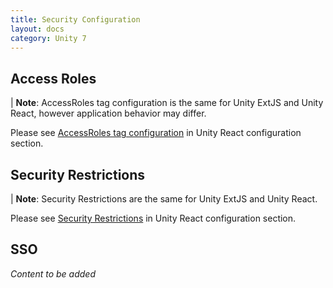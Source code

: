 ```yaml
---
title: Security Configuration
layout: docs
category: Unity 7
---
```

## Access Roles

| **Note**: AccessRoles tag configuration is the same for Unity ExtJS and Unity React, however application behavior may differ. 

Please see [AccessRoles tag configuration](../../unity-react/configuration/tags-list/access-roles-tag) in Unity React configuration section.

## Security Restrictions

| **Note**: Security Restrictions are the same for Unity ExtJS and Unity React.  

Please see [Security Restrictions](../../unity-react/configuration/security#security-restrictions) in Unity React configuration section.

## SSO

*Content to be added*
